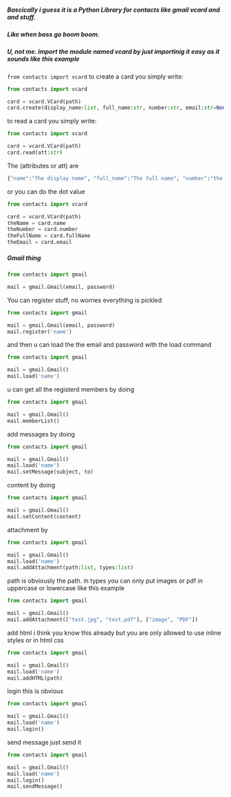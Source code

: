##### Bascically i guess it is a Python Library for contacts like gmail vcard and and stuff.

##### Like when bass go boom boom.

##### U, not me. import the module named vcard by just importinig it easy as it sounds like this example

```from contacts import vcard```
to create a card you simply write:
```python
from contacts import vcard

card = vcard.VCard(path)
card.create(display_name:list, full_name:str, number:str, email:str=None)
```
to read a card you simply write:
```python
from contacts import vcard

card = vcard.VCard(path)
card.read(att:str)
```
The (attributes or att) are
```python
{"name":"The display name", "full_name":"The full name", "number":"the number", "email":" the email"}
```
or you can do the dot value
```python
from contacts import vcard

card = vcard.VCard(path)
theName = card.name
theNumber = card.number
theFullName = card.fullName
theEmail = card.email
```

##### Gmail thing

```python
from contacts import gmail

mail = gmail.Gmail(email, password)
```
You can register stuff, no worries everything is pickled
```python
from contacts import gmail

mail = gmail.Gmail(email, password)
mail.register('name')
```
and then u can load the the email and password with the load command
```python
from contacts import gmail

mail = gmail.Gmail()
mail.load('name')
```
u can get all the registerd members by doing
```python
from contacts import gmail

mail = gmail.Gmail()
mail.memberList()
```
add messages by doing
```python
from contacts import gmail

mail = gmail.Gmail()
mail.load('name')
mail.setMessage(subject, to)
```
content by doing
```python
from contacts import gmail

mail = gmail.Gmail()
mail.setContent(content)
```
attachment by
```python
from contacts import gmail

mail = gmail.Gmail()
mail.load('name')
mail.addAttachment(path:list, types:list)
```
path is obviously the path. in types you can only put images or pdf in uppercase or lowercase like this example
```python
from contacts import gmail

mail = gmail.Gmail()
mail.addAttachment(["test.jpg", "test.pdf"], ["image", "PDF"])
```
add html i think you know this already but you are only allowed to use inline styles or in html css
```python
from contacts import gmail

mail = gmail.Gmail()
mail.load('name')
mail.addHTML(path)
```
login this is obvious 
```python
from contacts import gmail

mail = gmail.Gmail()
mail.load('name')
mail.login()
```
send message just send it
```python
from contacts import gmail

mail = gmail.Gmail()
mail.load('name')
mail.login()
mail.sendMessage()
```